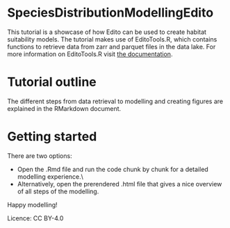 # SpeciesDistributionModellingEdito

This tutorial is a showcase of how Edito can be used to create habitat suitability models.
The tutorial makes use of EditoTools.R, which contains functions to retrieve data from zarr and parquet files in the data lake.
For more information on EditoTools.R visit [the documentation](https://github.com/WardStandaert/EditoTools_documentation). 

# Tutorial outline

The different steps from data retrieval to modelling and creating figures are explained in the RMarkdown document.

# Getting started
There are two options:
- Open the .Rmd file and run the code chunk by chunk for a detailed modelling experience.\
- Alternatively, open the prerendered .html file that gives a nice overview of all steps of the modelling.

Happy modelling!

Licence: CC BY-4.0
